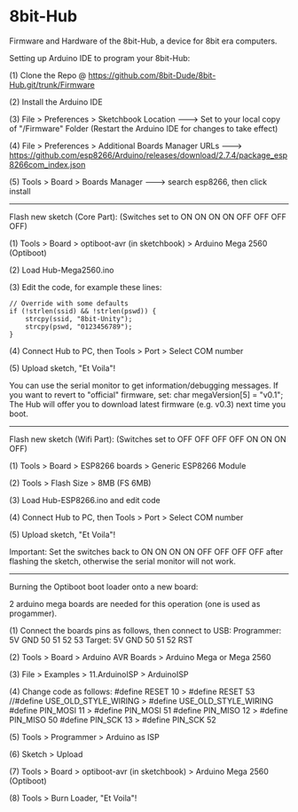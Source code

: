 # 8bit-Hub
Firmware and Hardware of the 8bit-Hub, a device for 8bit era computers.

Setting up Arduino IDE to program your 8bit-Hub: 

(1) Clone the Repo @ https://github.com/8bit-Dude/8bit-Hub.git/trunk/Firmware

(2) Install the Arduino IDE

(3) File > Preferences > Sketchbook Location  ---> Set to your local copy of "/Firmware" Folder
    (Restart the Arduino IDE for changes to take effect)

(4) File > Preferences > Additional Boards Manager URLs ---> https://github.com/esp8266/Arduino/releases/download/2.7.4/package_esp8266com_index.json

(5) Tools > Board > Boards Manager ---> search esp8266, then click install

----------------------------------------------------------------------

Flash new sketch (Core Part): 
(Switches set to ON ON ON ON OFF OFF OFF OFF)

(1) Tools > Board > optiboot-avr (in sketchbook) > Arduino Mega 2560 (Optiboot)

(2) Load Hub-Mega2560.ino

(3) Edit the code, for example these lines:

    // Override with some defaults
    if (!strlen(ssid) && !strlen(pswd)) {
        strcpy(ssid, "8bit-Unity");
        strcpy(pswd, "0123456789"); 
    }

(4) Connect Hub to PC, then Tools > Port > Select COM number

(5) Upload sketch, "Et Voila"!

You can use the serial monitor to get information/debugging messages.
If you want to revert to "official" firmware, set:  char megaVersion[5] = "v0.1";
The Hub will offer you to download latest firmware (e.g. v0.3) next time you boot.

----------------------------------------------------------------------

Flash new sketch (Wifi Part): 
(Switches set to OFF OFF OFF OFF ON ON ON OFF)

(1) Tools > Board > ESP8266 boards > Generic ESP8266 Module

(2) Tools > Flash Size > 8MB (FS 6MB)

(3) Load Hub-ESP8266.ino and edit code

(4) Connect Hub to PC, then Tools > Port > Select COM number

(5) Upload sketch, "Et Voila"!

Important: Set the switches back to ON ON ON ON OFF OFF OFF OFF after flashing the sketch, otherwise the serial monitor will not work.

----------------------------------------------------------------------

Burning the Optiboot boot loader onto a new board:

2 arduino mega boards are needed for this operation (one is used as progammer).

(1) Connect the boards pins as follows, then connect to USB:
    Programmer:  5V  GND  50  51  52  53
      Target:    5V  GND  50  51  52  RST

(2) Tools > Board > Arduino AVR Boards > Arduino Mega or Mega 2560

(3) File > Examples > 11.ArduinoISP > ArduinoISP

(4) Change code as follows:
      #define RESET 10                >  #define RESET 53
      //#define USE_OLD_STYLE_WIRING  >  #define USE_OLD_STYLE_WIRING 
      #define PIN_MOSI	11            >  #define PIN_MOSI 51
      #define PIN_MISO	12            >  #define PIN_MISO 50
      #define PIN_SCK	13            >  #define PIN_SCK  52
      
(5) Tools > Programmer > Arduino as ISP

(6) Sketch > Upload

(7) Tools > Board > optiboot-avr (in sketchbook) > Arduino Mega 2560 (Optiboot)

(8) Tools > Burn Loader, "Et Voila"!
